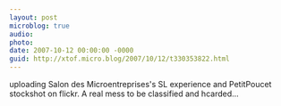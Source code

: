 ```yaml
---
layout: post
microblog: true
audio: 
photo: 
date: 2007-10-12 00:00:00 -0000
guid: http://xtof.micro.blog/2007/10/12/t330353822.html
---
```

uploading Salon des Microentreprises's SL experience and PetitPoucet stockshot on flickr. A real mess to be classified and hcarded...
